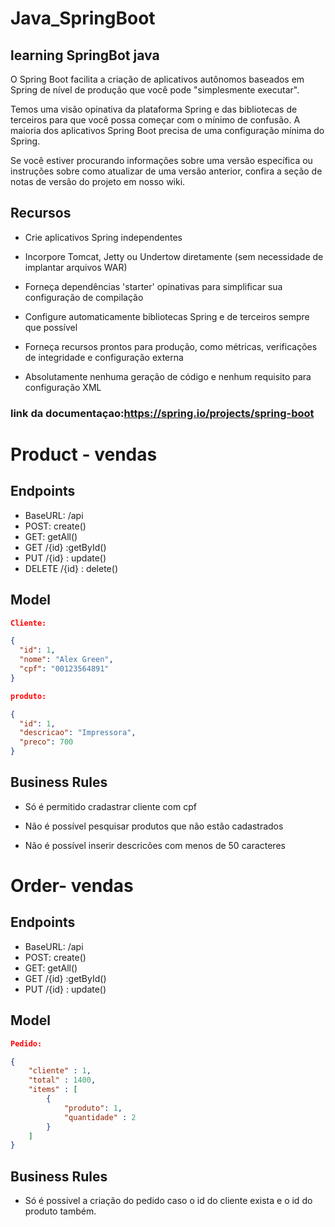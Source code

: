 # Java_SpringBoot

## learning SpringBot java

O Spring Boot facilita a criação de aplicativos autônomos baseados em Spring de nível de produção que você pode "simplesmente executar".

Temos uma visão opinativa da plataforma Spring e das bibliotecas de terceiros para que você possa começar com o mínimo de confusão. A maioria dos aplicativos Spring Boot precisa de uma configuração mínima do Spring.

Se você estiver procurando informações sobre uma versão específica ou instruções sobre como atualizar de uma versão anterior, confira a seção de notas de versão do projeto em nosso wiki.

## Recursos

* Crie aplicativos Spring independentes

* Incorpore Tomcat, Jetty ou Undertow diretamente (sem necessidade de implantar arquivos WAR)

* Forneça dependências 'starter' opinativas para simplificar sua configuração de compilação

* Configure automaticamente bibliotecas Spring e de terceiros sempre que possível

* Forneça recursos prontos para produção, como métricas, verificações de integridade e configuração externa

* Absolutamente nenhuma geração de código e nenhum requisito para configuração XML


### link da documentaçao:<https://spring.io/projects/spring-boot>


# Product - vendas


## Endpoints

- BaseURL: /api
- POST:  create()
- GET: getAll()
- GET /{id} :getById()
- PUT /{id} : update()
- DELETE  /{id} : delete()

## Model

```json
Cliente:

{
  "id": 1,
  "nome": "Alex Green",
  "cpf": "00123564891"
}

```

```json
produto:

{
  "id": 1,
  "descricao": "Impressora",
  "preco": 700
}

```

## Business Rules

- Só é permitido cradastrar cliente com cpf

- Não é possível pesquisar produtos que não estão cadastrados

- Não é possível inserir descricões com menos de 50 caracteres


# Order- vendas

## Endpoints

- BaseURL: /api
- POST:  create()
- GET: getAll()
- GET /{id} :getById()
- PUT /{id} : update()


## Model

```json
Pedido:

{
    "cliente" : 1,
    "total" : 1400,
    "items" : [
        {
            "produto": 1,
            "quantidade" : 2
        }
    ]
}
```

## Business Rules

- Só é possivel a criação do pedido caso o id do cliente exista e o id do produto também.
